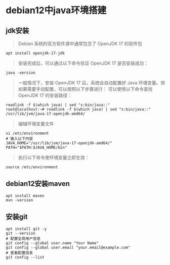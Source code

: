 # debian12中java环境搭建

## jdk安装
> Debian 系统的官方软件源中通常包含了 OpenJDK 17 的软件包
```
apt install openjdk-17-jdk
```
> 安装完成后，可以通过以下命令验证 OpenJDK 17 是否安装成功：
```
java -version
```
> 一般情况下，安装 OpenJDK 17 后，系统会自动配置好 Java 环境变量。但如果需要手动配置，可以按照以下步骤进行：
> 可以使用以下命令查找 OpenJDK 17 的安装路径：
```
readlink -f $(which java) | sed "s:bin/java::"
root@localhost:~# readlink -f $(which java) | sed "s:bin/java::"
/usr/lib/jvm/java-17-openjdk-amd64/
```
> 编辑环境变量文件
```
vi /etc/environment
# 输入以下内容
JAVA_HOME="/usr/lib/jvm/java-17-openjdk-amd64/"
PATH="$PATH:$JAVA_HOME/bin"
```
> 执行以下命令使环境变量立即生效：
```
source /etc/environment
```


## debian12安装maven
```
apt install maven
mvn -version
```

## 安装git
```
apt install git -y
git --version
# 配置全局用户信息
git config --global user.name "Your Name"
git config --global user.email "your.email@example.com"
# 查看配置信息
git config --list
```